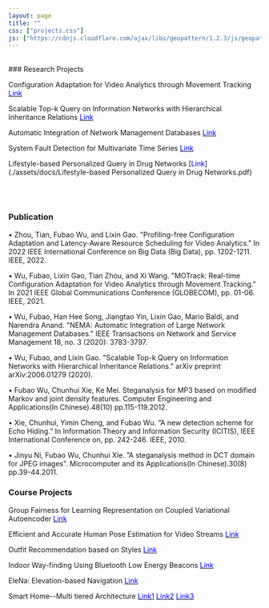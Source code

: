 ```yaml
---
layout: page
title: ""
css: ["projects.css"]
js: ["https://cdnjs.cloudflare.com/ajax/libs/geopattern/1.2.3/js/geopattern.min.js", "projects.js"]
---
```


<br />
### Research Projects

Configuration Adaptation for Video Analytics through Movement Tracking [<span style="color:blue;">Link</span>](./assets/docs/GLOBECOM_Video_Analytics.pdf)

Scalable Top-k Query on Information Networks with Hierarchical Inheritance Relations [<span style="color:blue;">Link</span>](./assets/docs/Graph_query_paper.pdf)

Automatic Integration of Network Management Databases [<span style="color:blue;">Link</span>](./assets/docs/NEMA.pdf)

System Fault Detection for Multivariate Time Series [<span style="color:blue;">Link</span>](./assets/docs/Bentley_intern_System_fault_detection_for_multivariate_time_series.pdf)

Lifestyle-based Personalized Query in Drug Networks [<span style="color:blue;">Link</span>](./assets/docs/Lifestyle-based Personalized Query in Drug Networks.pdf)

<br />
<br />


### Publication

• Zhou, Tian, Fubao Wu, and Lixin Gao. "Profiling-free Configuration Adaptation and Latency-Aware Resource Scheduling for Video Analytics." In 2022 IEEE International Conference on Big Data (Big Data), pp. 1202-1211. IEEE, 2022.

• Wu, Fubao, Lixin Gao, Tian Zhou, and Xi Wang. "MOTrack: Real-time Configuration Adaptation for Video Analytics through Movement Tracking." In 2021 IEEE Global Communications Conference (GLOBECOM), pp. 01-06. IEEE, 2021.

• Wu, Fubao, Han Hee Song, Jiangtao Yin, Lixin Gao, Mario Baldi, and Narendra Anand. "NEMA: Automatic Integration of Large Network Management Databases." IEEE Transactions on Network and Service Management 18, no. 3 (2020): 3783-3797.

• Wu, Fubao, and Lixin Gao. "Scalable Top-k Query on Information Networks with Hierarchical Inheritance Relations." arXiv preprint arXiv:2006.01279 (2020).

• Fubao Wu, Chunhui Xie, Ke Mei. Steganalysis for MP3 based on modified Markov and joint density features.
Computer Engineering and Applications(In Chinese).48(10) pp.115-119.2012.

• Xie, Chunhui, Yimin Cheng, and Fubao Wu. ”A new detection scheme for Echo Hiding.” In Information Theory
and Information Security (ICITIS), IEEE International Conference on, pp. 242-246. IEEE, 2010.

• Jinyu Ni, Fubao Wu, Chunhui Xie. ”A steganalysis method in DCT domain for JPEG images”. Microcomputer
and its Applications(In Chinese).30(8) pp.39-44.2011.


### Course Projects

Group Fairness for Learning Representation on Coupled Variational Autoencoder [<span style="color:blue;">Link</span>](./assets/docs/COMPSCI689_project_FubaoWu.pdf)

Efficient and Accurate Human Pose Estimation for Video Streams [<span style="color:blue;">Link</span>](./assets/docs/CS670_project_report_FubaoWu.pdf)

Outfit Recommendation based on Styles [<span style="color:blue;">Link</span>](./assets/docs/final_version_Outfit_recommendation.pdf)

Indoor Way-finding Using Bluetooth Low Energy Beacons [<span style="color:blue;">Link</span>](./assets/docs/indoorNavigation.pdf)

EleNa: Elevation-based Navigation [<span style="color:blue;">Link</span>](./assets/docs/Final-report-EleNa-Elevation-based-Navigation.pdf)

Smart Home--Multi tiered Architecture [<span style="color:blue;">Link1</span>](./assets/docs/OSProject_phase1.pdf) [<span style="color:blue;">Link2</span>](./assets/docs/OSProject_phase2.pdf) [<span style="color:blue;">Link3</span>](./assets/docs/OSProject_phase3.pdf)
